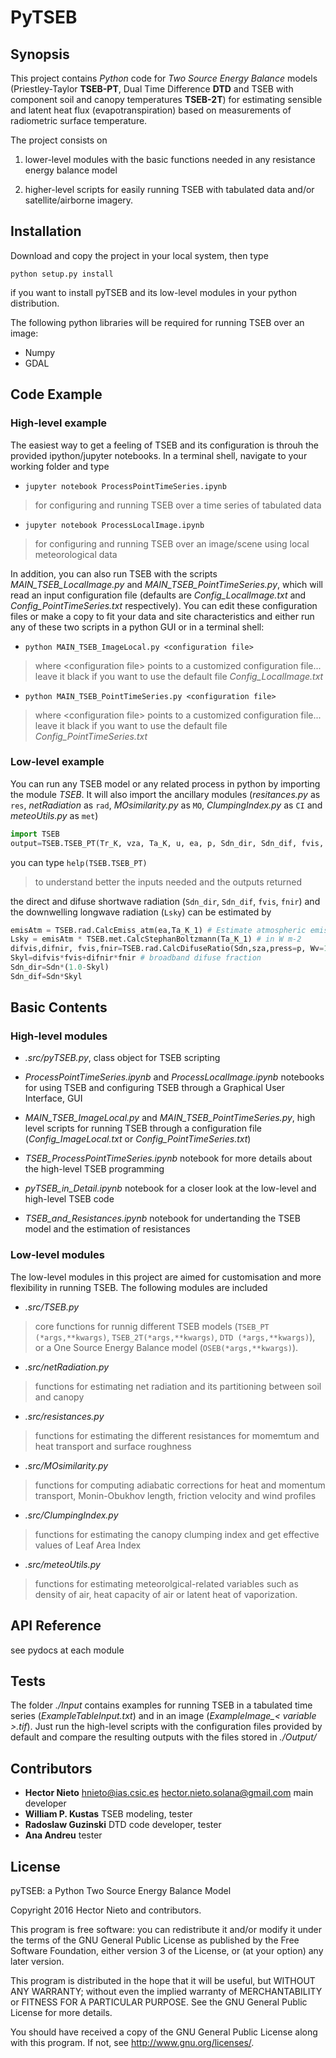 # PyTSEB

## Synopsis

This project contains *Python* code for *Two Source Energy Balance* models (Priestley-Taylor **TSEB-PT**, 
Dual Time Difference **DTD** and TSEB with component soil and canopy temperatures **TSEB-2T**) 
for estimating sensible and latent heat flux (evapotranspiration) based on measurements of radiometric surface temperature. 

The project consists on 

1. lower-level modules with the basic functions needed in any resistance energy balance model 

2. higher-level scripts for easily running TSEB with tabulated data and/or satellite/airborne imagery.

## Installation

Download and copy the project in your local system, then type

`python setup.py install` 

if you want to install pyTSEB and its low-level modules in your python distribution. 

The following python libraries will be required for running TSEB over an image:

- Numpy
- GDAL

## Code Example
### High-level example

The easiest way to get a feeling of TSEB and its configuration is throuh the provided ipython/jupyter notebooks. 
In a terminal shell, navigate to your working folder and type

- `jupyter notebook ProcessPointTimeSeries.ipynb` 
>for configuring and running TSEB over a time series of tabulated data

- `jupyter notebook ProcessLocalImage.ipynb` 
>for configuring and running TSEB over an image/scene using local meteorological data

In addition, you can also run TSEB with the scripts *MAIN_TSEB_LocalImage.py* and *MAIN_TSEB_PointTimeSeries.py*, 
which will read an input configuration file (defaults are *Config_LocalImage.txt* and *Config_PointTimeSeries.txt* respectively). 
You can edit these configuration files or make a copy to fit your data and site characteristics and either run any of 
these two scripts in a python GUI or in a terminal shell:

- `python MAIN_TSEB_ImageLocal.py <configuration file>`
> where \<configuration file> points to a customized configuration file... leave it black if you want to use the default 
file *Config_LocalImage.txt*

- `python MAIN_TSEB_PointTimeSeries.py <configuration file>`
> where \<configuration file> points to a customized configuration file... leave it black if you want to use the default 
file *Config_PointTimeSeries.txt*

### Low-level example
You can run any TSEB model or any related process in python by importing the module *TSEB*. 
It will also import the ancillary modules (*resitances.py* as `res`, *netRadiation* as `rad`,
*MOsimilarity.py* as `MO`, *ClumpingIndex.py* as `CI` and *meteoUtils.py* as `met`)

```python
import TSEB 
output=TSEB.TSEB_PT(Tr_K, vza, Ta_K, u, ea, p, Sdn_dir, Sdn_dif, fvis, fnir, sza, Lsky, LAI, hc, emisVeg, emisGrd, spectraVeg, spectraGrd, z_0M, d_0, zu, zt)
```

you can type
`help(TSEB.TSEB_PT)`
> to understand better the inputs needed and the outputs returned

the direct and difuse shortwave radiation (`Sdn_dir`, `Sdn_dif`, `fvis`, `fnir`) and the downwelling longwave radiation (`Lsky`) can be estimated by

```python
emisAtm = TSEB.rad.CalcEmiss_atm(ea,Ta_K_1) # Estimate atmospheric emissivity from vapour pressure (mb) and air Temperature (K)
Lsky = emisAtm * TSEB.met.CalcStephanBoltzmann(Ta_K_1) # in W m-2
difvis,difnir, fvis,fnir=TSEB.rad.CalcDifuseRatio(Sdn,sza,press=p, Wv=1) # fraction of difuse and PAR/NIR radiation from shortwave irradiance (W m-2, solar zenith angle, atmospheric pressure and precipitable water vapour )
Skyl=difvis*fvis+difnir*fnir # broadband difuse fraction
Sdn_dir=Sdn*(1.0-Skyl)
Sdn_dif=Sdn*Skyl
```
   
## Basic Contents
### High-level modules
- *.src/pyTSEB.py*, class object for TSEB scripting

- *ProcessPointTimeSeries.ipynb* and *ProcessLocalImage.ipynb* notebooks for using TSEB and configuring 
TSEB through a Graphical User Interface, GUI

- *MAIN_TSEB_ImageLocal.py* and *MAIN_TSEB_PointTimeSeries.py*, high level scripts for running TSEB 
through a configuration file (*Config_ImageLocal.txt* or *Config_PointTimeSeries.txt*)

- *TSEB_ProcessPointTimeSeries.ipynb* notebook for more details about the high-level TSEB programming

- *pyTSEB_in_Detail.ipynb* notebook for a closer look at the low-level and high-level TSEB code

- *TSEB_and_Resistances.ipynb* notebook for undertanding the TSEB model and the estimation of resistances

### Low-level modules
The low-level modules in this project are aimed for customisation and more flexibility in running TSEB. 
The following modules are included

- *.src/TSEB.py*
> core functions for runnig different TSEB models (`TSEB_PT (*args,**kwargs)`, `TSEB_2T(*args,**kwargs)`, 
`DTD (*args,**kwargs)`), or a One Source Energy Balance model (`OSEB(*args,**kwargs)`). 

- *.src/netRadiation.py*
> functions for estimating net radiation and its partitioning between soil and canopy

- *.src/resistances.py*
> functions for estimating the different resistances for momemtum and heat transport and surface roughness

- *.src/MOsimilarity.py*
> functions for computing adiabatic corrections for heat and momentum transport, 
Monin-Obukhov length, friction velocity and wind profiles

- *.src/ClumpingIndex.py*
> functions for estimating the canopy clumping index and get effective values of Leaf Area Index

- *.src/meteoUtils.py*
> functions for estimating meteorolgical-related variables such as density of air, 
heat capacity of air or latent heat of vaporization.

## API Reference
see pydocs at each module

## Tests
The folder *./Input* contains examples for running TSEB in a tabulated time series (*ExampleTableInput.txt*) 
and in an image (*ExampleImage_\< variable >.tif*). Just run the high-level scripts with the configuration files 
provided by default and compare the resulting outputs with the files stored in *./Output/*

## Contributors
- **Hector Nieto** <hnieto@ias.csic.es> <hector.nieto.solana@gmail.com> main developer
- **William P. Kustas** TSEB modeling, tester 
- **Radoslaw Guzinski** DTD code developer, tester
- **Ana Andreu** tester

## License
pyTSEB: a Python Two Source Energy Balance Model

Copyright 2016 Hector Nieto and contributors.
    
This program is free software: you can redistribute it and/or modify
it under the terms of the GNU General Public License as published by
the Free Software Foundation, either version 3 of the License, or
(at your option) any later version.

This program is distributed in the hope that it will be useful,
but WITHOUT ANY WARRANTY; without even the implied warranty of
MERCHANTABILITY or FITNESS FOR A PARTICULAR PURPOSE.  See the
GNU General Public License for more details.

You should have received a copy of the GNU General Public License
along with this program.  If not, see <http://www.gnu.org/licenses/>.
